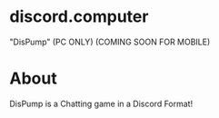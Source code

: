# discord.computer
"DisPump" (PC ONLY) (COMING SOON FOR MOBILE)

# About
DisPump is a Chatting game in a Discord Format!
